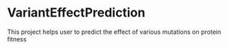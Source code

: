# VariantEffectPrediction
This project helps user to predict the effect of various mutations on protein fitness
